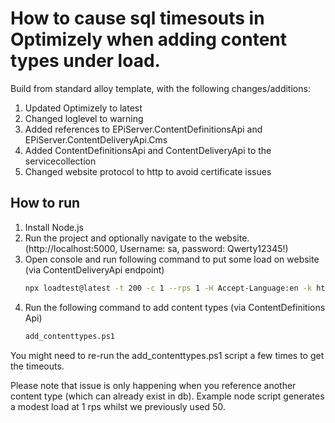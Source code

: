 # How to cause sql timesouts in Optimizely when adding content types under load. 

Build from standard alloy template, with the following changes/additions: 

1. Updated Optimizely to latest
1. Changed loglevel to warning
1. Added references to EPiServer.ContentDefinitionsApi and EPiServer.ContentDeliveryApi.Cms
1. Added ContentDefinitionsApi and ContentDeliveryApi to the servicecollection
1. Changed website protocol to http to avoid certificate issues

## How to run
1. Install Node.js
1. Run the project and optionally navigate to the website. (http://localhost:5000, Username: sa, password: Qwerty12345!)
1. Open console and run following command to put some load on website (via ContentDeliveryApi endpoint)
	```bash
	npx loadtest@latest -t 200 -c 1 --rps 1 -H Accept-Language:en -k http://localhost:5000/api/episerver/v3.0/content/8?expand=*
	````
1. Run the following command to add content types (via ContentDefinitions Api)
	```bash
	add_contenttypes.ps1
	````

You might need to re-run the add_contenttypes.ps1 script a few times to get the timeouts.

Please note that issue is only happening when you reference another content type (which can already exist in db). Example node script generates a modest load at 1 rps whilst we previously used 50. 